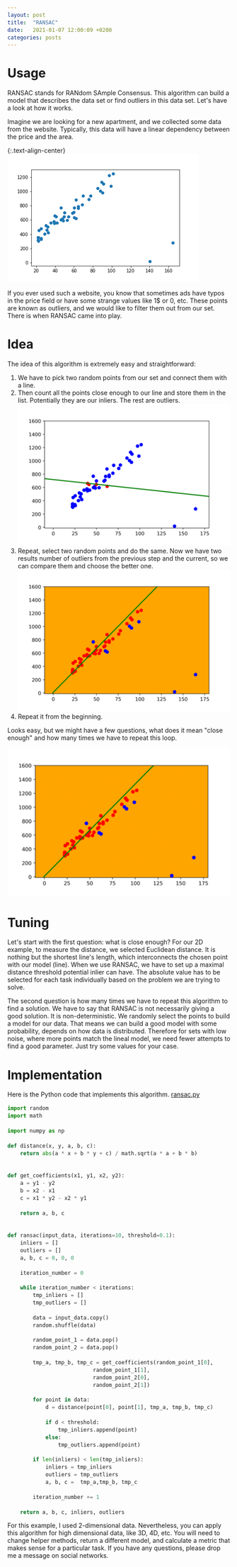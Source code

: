 ```yaml
---
layout: post
title:  "RANSAC"
date:   2021-01-07 12:00:09 +0200
categories: posts
---
```


# Usage

RANSAC stands for RANdom SAmple Consensus. This algorithm can build a model that describes the data set or find outliers in this data set. Let's have a look at how it works. 

Imagine we are looking for a new apartment, and we collected some data from the website. Typically, this data will have a linear dependency between the price and the area. 

{:.text-align-center}
![raw_data.png](/assets/images/6/raw_data.png)

If you ever used such a website, you know that sometimes ads have typos in the price field or have some strange values like 1$ or 0, etc. These points are known as outliers, and we would like to filter them out from our set. There is when RANSAC came into play.

# Idea

The idea of this algorithm is extremely easy and straightforward:

1. We have to pick two random points from our set and connect them with a line. 
2. Then count all the points close enough to our line and store them in the list. Potentially they are our inliers. The rest are outliers.
![ransac.py](/assets/images/6/1.png) 
3. Repeat, select two random points and do the same. Now we have two results number of outliers from the previous step and the current, so we can compare them and choose the better one. 
![ransac.py](/assets/images/6/0.png) 
4. Repeat it from the beginning. 

Looks easy, but we might have a few questions, what does it mean "close enough" and how many times we have to repeat this loop.

![ransac.py](/assets/images/6/out.gif)

# Tuning

Let's start with the first question: what is close enough? For our 2D example, to measure the distance, we selected Euclidean distance. It is nothing but the shortest line's length, which interconnects the chosen point with our model (line). When we use RANSAC, we have to set up a maximal distance threshold potential inlier can have. The absolute value has to be selected for each task individually based on the problem we are trying to solve.

The second question is how many times we have to repeat this algorithm to find a solution. We have to say that RANSAC is not necessarily giving a good solution. It is non-deterministic. We randomly select the points to build a model for our data. That means we can build a good model with some probability, depends on how data is distributed. Therefore for sets with low noise, where more points match the lineal model, we need fewer attempts to find a good parameter. Just try some values for your case.

# Implementation

Here is the Python code that implements this algorithm. [ransac.py](/assets/code/5/ransac.py)

```python
import random
import math

import numpy as np

def distance(x, y, a, b, c):
    return abs(a * x + b * y + c) / math.sqrt(a * a + b * b)


def get_coefficients(x1, y1, x2, y2):
    a = y1 - y2
    b = x2 - x1
    c = x1 * y2 - x2 * y1

    return a, b, c


def ransac(input_data, iterations=10, threshold=0.1):
    inliers = []
    outliers = []
    a, b, c = 0, 0, 0

    iteration_number = 0

    while iteration_number < iterations:
        tmp_inliers = []
        tmp_outliers = []

        data = input_data.copy()
        random.shuffle(data)

        random_point_1 = data.pop()
        random_point_2 = data.pop()

        tmp_a, tmp_b, tmp_c = get_coefficients(random_point_1[0],
                           random_point_1[1],
                           random_point_2[0],
                           random_point_2[1])

        for point in data:
            d = distance(point[0], point[1], tmp_a, tmp_b, tmp_c)

            if d < threshold:
                tmp_inliers.append(point)
            else:
                tmp_outliers.append(point)

        if len(inliers) < len(tmp_inliers):
            inliers = tmp_inliers
            outliers = tmp_outliers
            a, b, c =  tmp_a,tmp_b, tmp_c

        iteration_number += 1

    return a, b, c, inliers, outliers

```

For this example, I used 2-dimensional data. Nevertheless, you can apply this algorithm for high dimensional data, like 3D, 4D, etc. You will need to change helper methods, return a different model, and calculate a metric that makes sense for a particular task. If you have any questions, please drop me a message on social networks.